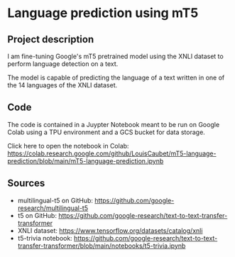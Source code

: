 # Language prediction using mT5

## Project description

I am fine-tuning Google's mT5 pretrained model using the XNLI dataset to perform language detection on a text. 

The model is capable of predicting the language of a text written in one of the 14 languages of the XNLI dataset.

## Code

The code is contained in a Juypter Notebook meant to be run on Google Colab using a TPU environment and a GCS bucket for data storage. 

Click here to open the notebook in Colab: 
https://colab.research.google.com/github/LouisCaubet/mT5-language-prediction/blob/main/mT5-language-prediction.ipynb

## Sources

* multilingual-t5 on GitHub: https://github.com/google-research/multilingual-t5
* t5 on GitHub: https://github.com/google-research/text-to-text-transfer-transformer
* XNLI dataset: https://www.tensorflow.org/datasets/catalog/xnli
* t5-trivia notebook: https://github.com/google-research/text-to-text-transfer-transformer/blob/main/notebooks/t5-trivia.ipynb

